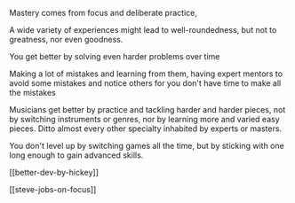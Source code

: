 ---
---

Mastery comes from focus and deliberate practice, 

A wide variety of experiences might lead to well-roundedness, but not to greatness, nor even goodness.

You get better by solving even harder problems over time 

Making a lot of mistakes and learning from them, having expert mentors to avoid some mistakes and notice others for you don't have time to make all the mistakes 

Musicians get better by practice and tackling harder and harder pieces, not by switching instruments or genres, nor by learning more and varied easy pieces. Ditto almost every other specialty inhabited by experts or masters.

You don't level up by switching games all the time, but by sticking with one long enough to gain advanced skills.

[[better-dev-by-hickey]]

[[steve-jobs-on-focus]]


